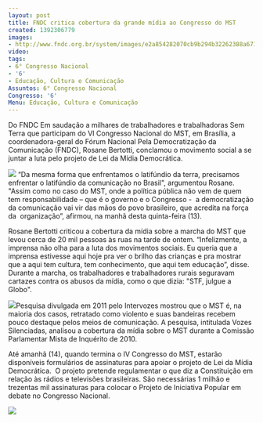 ```yaml
---
layout: post
title: FNDC critica cobertura da grande mídia ao Congresso do MST
created: 1392306779
images:
- http://www.fndc.org.br/system/images/e2a854282070cb9b294b32262388a671.jpg
video: 
tags:
- 6° Congresso Nacional
- '6'
- Educação, Cultura e Comunicação
Assuntos: 6° Congresso Nacional
Congresso: '6'
Menu: Educação, Cultura e Comunicação
---
```



Do FNDC
Em saudação a milhares de trabalhadores e trabalhadoras Sem Terra que  participam do VI Congresso Nacional do MST, em Brasília, a  coordenadora-geral do Fórum Nacional Pela Democratização da Comunicação  (FNDC), Rosane Bertotti, conclamou o movimento social a se juntar a luta  pelo projeto de Lei da Mídia Democrática. 

[![](http://www.fndc.org.br/system/images/e2a854282070cb9b294b32262388a671.jpg)](http://www.fndc.org.br/system/uploads/ck/images/rosane%20editado%20web.jpg)
“Da mesma forma que enfrentamos o latifúndio da terra, precisamos  enfrentar o latifúndio da comunicação no Brasil", argumentou Rosane.  "Assim como no caso do MST, onde a política pública não vem de quem tem  responsabilidade – que é o governo e o Congresso -  a democratização da  comunicação vai vir das mãos do povo brasileiro, que acredita na força  da  organização”, afirmou, na manhã desta quinta-feira (13).  

Rosane Bertotti criticou a cobertura da mídia sobre a marcha do MST que  levou cerca de 20 mil pessoas às ruas na tarde de ontem. “Infelizmente,  a imprensa não olha para a luta dos movimentos sociais. Eu queria que a  imprensa estivesse aqui hoje pra ver o brilho das crianças e pra  mostrar que a aqui tem cultura, tem conhecimento, que aqui tem  educação”, disse. Durante a marcha, os trabalhadores e trabalhadores  rurais seguravam cartazes contra os abusos da mídia, como o que dizia:  "STF, julgue a Globo". 

[![](http://www.fndc.org.br/system/images/7788cffcd2bc34d243087f3a100f897f.jpg)](http://www.fndc.org.br/system/uploads/ck/images/globo%20conceicao%20oliveira.jpg)Pesquisa divulgada em 2011 pelo Intervozes mostrou que o MST é, na  maioria dos casos, retratado como violento e suas bandeiras recebem  pouco destaque pelos meios de comunicação. A pesquisa, intitulada Vozes  Silenciadas, analisou a cobertura da mídia sobre o MST durante a  Comissão Parlamentar Mista de Inquérito de 2010.  

Até amanhã (14), quando termina o IV Congresso do MST, estarão  disponíveis formulários de assinaturas para apoiar o projeto de Lei da  Mídia Democrática.  O projeto pretende regulamentar o que diz a  Constituição em relação às rádios e televisões brasileiras. São  necessárias 1 milhão e trezentas mil assinaturas para colocar o Projeto  de Iniciativa Popular em debate no Congresso Nacional. 

[![](http://www.fndc.org.br/system/images/a570f917263c6a4bf0ea25159ff3c71a.jpg)](http://www.fndc.org.br/system/uploads/ck/images/assinatura%20web.jpg)
